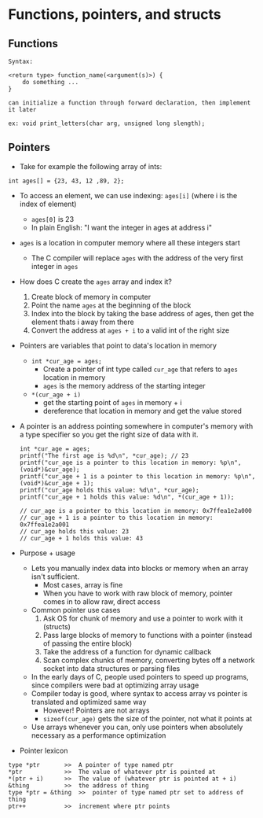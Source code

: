 # Functions, pointers, and structs

## Functions
```
Syntax:

<return type> function_name(<argument(s)>) {
	do something ...
}

can initialize a function through forward declaration, then implement it later

ex: void print_letters(char arg, unsigned long slength);

```

## Pointers
- Take for example the following array of ints:
```
int ages[] = {23, 43, 12 ,89, 2};
```
- To access an element, we can use indexing: `ages[i]` (where i is the index of element)
	- `ages[0]` is 23
	- In plain English: "I want the integer in ages at address i"
- `ages` is a location in computer memory where all these integers start
	- The C compiler will replace `ages` with the address of the very first integer in `ages`

- How does C create the `ages` array and index it?
	1. Create block of memory in computer
	2. Point the name `ages` at the beginning of the block
	3. Index into the block by taking the base address of ages, then get the element thats i away from there
	4. Convert the address at `ages + i` to a valid int of the right size

- Pointers are variables that point to data's location in memory
	- `int *cur_age = ages;`
		- Create a pointer of int type called `cur_age` that refers to `ages` location in memory
		- `ages` is the memory address of the starting integer
	- `*(cur_age + i)`
		- get the starting point of `ages` in memory + i
		- dereference that location in memory and get the value stored

- A pointer is an address pointing somewhere in computer's memory with a type specifier so you get the right size of data with it.
	```
	int *cur_age = ages;
	printf("The first age is %d\n", *cur_age); // 23
	printf("cur_age is a pointer to this location in memory: %p\n", (void*)&cur_age); 
	printf("cur_age + 1 is a pointer to this location in memory: %p\n", (void*)&cur_age + 1); 
	printf("cur_age holds this value: %d\n", *cur_age); 
	printf("cur_age + 1 holds this value: %d\n", *(cur_age + 1)); 

	// cur_age is a pointer to this location in memory: 0x7ffea1e2a000
	// cur_age + 1 is a pointer to this location in memory: 0x7ffea1e2a001
	// cur_age holds this value: 23
	// cur_age + 1 holds this value: 43
	```

- Purpose + usage
	- Lets you manually index data into blocks or memory when an array isn't sufficient.
		- Most cases, array is fine
		- When you have to work with raw block of memory, pointer comes in to allow raw, direct access
	- Common pointer use cases
		1. Ask OS for chunk of memory and use a pointer to work with it (structs)
		2. Pass large blocks of memory to functions with a pointer (instead of passing the entire block)
		3. Take the address of a function for dynamic callback
		4. Scan complex chunks of memory, converting bytes off a network socket into data structures or parsing files
	- In the early days of C, people used pointers to speed up programs, since compilers were bad at optimizing array usage
	- Compiler today is good, where syntax to access array vs pointer is translated and optimized same way
		- However! Pointers are not arrays
		- `sizeof(cur_age)` gets the size of the pointer, not what it points at
	- Use arrays whenever you can, only use pointers when absolutely necessary as a performance optimization

- Pointer lexicon
```
type *ptr		>> 	A pointer of type named ptr
*ptr			>>	The value of whatever ptr is pointed at	
*(ptr + i)		>> 	The value of (whatever ptr is pointed at + i)
&thing			>> 	the address of thing
type *ptr = &thing	>>	pointer of type named ptr set to address of thing
ptr++			>>	increment where ptr points
```

